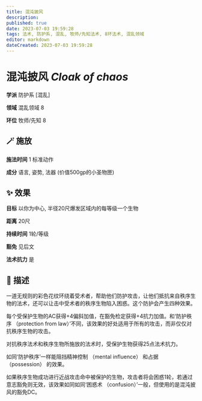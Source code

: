 ```yaml
---
title: 混沌披风
description: 
published: true
date: 2023-07-03 19:59:28
tags: 法术, 防护系, 混乱, 牧师/先知法术, 8环法术, 混乱领域
editor: markdown
dateCreated: 2023-07-03 19:59:28
---
```


# **混沌披风** *Cloak of chaos*

**学派** 防护系 \[混乱\] 

**领域** 混乱领域 8

**环位** 牧师/先知 8

## 🪄 施放

**施法时间** 1 标准动作

**成分** 语言, 姿势, 法器 (价值500gp的小圣物匣)

## ✨ 效果 

**目标** 以你为中心, 半径20尺爆发区域内的每等级一个生物 

**距离** 20尺  

**持续时间** 1轮/等级 

**豁免** 见后文

**法术抗力** 是

## 📖 描述

一道无规则的彩色花纹环绕着受术者，帮助他们防护攻击，让他们抵抗来自秩序生物的法术，还可以让击中受术者的秩序生物陷入困惑。这个防护会产生四种效果。

  每个受保护生物的AC获得+4偏斜加值，在豁免检定获得+4抗力加值。和‘防护秩序 （protection from law）’不同，该效果的好处适用于所有的攻击，而非仅仅对抗秩序生物的攻击。

  对抗秩序法术和秩序生物所施放的法术时，受保护生物获得25点法术抗力。

  如同‘防护秩序’一样能阻挡精神控制 （mental influence） 和占据 （possession） 的效果。

  如果秩序生物成功进行近战攻击命中被保护的生物，攻击者将会困惑1轮，若通过意志豁免则无效，该效果如同如同‘困惑术 （confusion）’一般，但使用的是混沌披风的豁免DC。
    